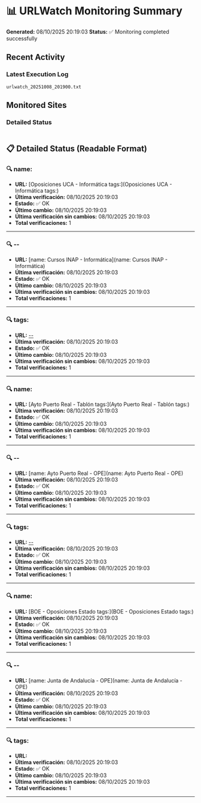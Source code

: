 # 📊 URLWatch Monitoring Summary

**Generated:** 08/10/2025 20:19:03
**Status:** ✅ Monitoring completed successfully

## Recent Activity

### Latest Execution Log
`urlwatch_20251008_201900.txt`

## Monitored Sites

### Detailed Status
```
```

## 📋 Detailed Status (Readable Format)

### 🔍 name:

- **URL:** [Oposiciones UCA - Informática	tags:](Oposiciones UCA - Informática	tags:)
- **Última verificación:** 08/10/2025 20:19:03
- **Estado:** ✅ OK
- **Último cambio:** 08/10/2025 20:19:03
- **Última verificación sin cambios:** 08/10/2025 20:19:03
- **Total verificaciones:** 1

---

### 🔍 --

- **URL:** [name: Cursos INAP - Informática](name: Cursos INAP - Informática)
- **Última verificación:** 08/10/2025 20:19:03
- **Estado:** ✅ OK
- **Último cambio:** 08/10/2025 20:19:03
- **Última verificación sin cambios:** 08/10/2025 20:19:03
- **Total verificaciones:** 1

---

### 🔍 tags:

- **URL:** [--](--)
- **Última verificación:** 08/10/2025 20:19:03
- **Estado:** ✅ OK
- **Último cambio:** 08/10/2025 20:19:03
- **Última verificación sin cambios:** 08/10/2025 20:19:03
- **Total verificaciones:** 1

---

### 🔍 name:

- **URL:** [Ayto Puerto Real - Tablón	tags:](Ayto Puerto Real - Tablón	tags:)
- **Última verificación:** 08/10/2025 20:19:03
- **Estado:** ✅ OK
- **Último cambio:** 08/10/2025 20:19:03
- **Última verificación sin cambios:** 08/10/2025 20:19:03
- **Total verificaciones:** 1

---

### 🔍 --

- **URL:** [name: Ayto Puerto Real - OPE](name: Ayto Puerto Real - OPE)
- **Última verificación:** 08/10/2025 20:19:03
- **Estado:** ✅ OK
- **Último cambio:** 08/10/2025 20:19:03
- **Última verificación sin cambios:** 08/10/2025 20:19:03
- **Total verificaciones:** 1

---

### 🔍 tags:

- **URL:** [--](--)
- **Última verificación:** 08/10/2025 20:19:03
- **Estado:** ✅ OK
- **Último cambio:** 08/10/2025 20:19:03
- **Última verificación sin cambios:** 08/10/2025 20:19:03
- **Total verificaciones:** 1

---

### 🔍 name:

- **URL:** [BOE - Oposiciones Estado	tags:](BOE - Oposiciones Estado	tags:)
- **Última verificación:** 08/10/2025 20:19:03
- **Estado:** ✅ OK
- **Último cambio:** 08/10/2025 20:19:03
- **Última verificación sin cambios:** 08/10/2025 20:19:03
- **Total verificaciones:** 1

---

### 🔍 --

- **URL:** [name: Junta de Andalucía - OPE](name: Junta de Andalucía - OPE)
- **Última verificación:** 08/10/2025 20:19:03
- **Estado:** ✅ OK
- **Último cambio:** 08/10/2025 20:19:03
- **Última verificación sin cambios:** 08/10/2025 20:19:03
- **Total verificaciones:** 1

---

### 🔍 tags:

- **URL:** []()
- **Última verificación:** 08/10/2025 20:19:03
- **Estado:** ✅ OK
- **Último cambio:** 08/10/2025 20:19:03
- **Última verificación sin cambios:** 08/10/2025 20:19:03
- **Total verificaciones:** 1

---

